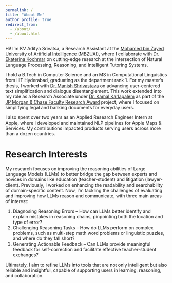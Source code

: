 ```yaml
---
permalink: /
title: "About Me"
author_profile: true
redirect_from: 
  - /about/
  - /about.html
---
```


Hi! I’m KV Aditya Srivatsa, a Research Assistant at the [Mohamed bin Zayed University of Artificial Intelligence (MBZUAI)](https://mbzuai.ac.ae/), where I collaborate with [Dr. Ekaterina Kochmar](https://ekochmar.github.io/about/) on cutting-edge research at the intersection of Natural Language Processing, Reasoning, and Intelligent Tutoring Systems.

I hold a B.Tech in Computer Science and an MS in Computational Linguistics from IIIT Hyderabad, graduating as the department rank 1. For my master’s thesis, I worked with [Dr. Manish Shrivastava](https://scholar.google.co.in/citations?user=sIvMnGQAAAAJ&hl=en) on advancing user-centered text simplification and dialogue disentanglement. This work extended into my role as a Research Associate under [Dr. Kamal Karlapalem](https://scholar.google.com/citations?user=KJR00_sAAAAJ&hl=en) as part of the [JP Morgan & Chase Faculty Research Award](https://www.jpmorgan.com/technology/artificial-intelligence/research-awards/faculty-research-awards-2021) project, where I focused on simplifying legal and banking documents for everyday users.

I also spent over two years as an Applied Research Engineer Intern at Apple, where I developed and maintained NLP pipelines for Apple Maps & Services. My contributions impacted products serving users across more than a dozen countries.

Research Interests
======
My research focuses on improving the reasoning abilities of Large Language Models (LLMs) to better bridge the gap between experts and novices in domains like education (teacher-student) and litigation (lawyer-client). Previously, I worked on enhancing the readability and searchability of domain-specific content. Now, I’m tackling the challenges of evaluating and improving how LLMs reason and communicate, with three main areas of interest:

  1. Diagnosing Reasoning Errors – How can LLMs better identify and explain mistakes in reasoning chains, pinpointing both the location and type of error?
  1. Challenging Reasoning Tasks – How do LLMs perform on complex problems, such as multi-step math word problems or linguistic puzzles, and where do they fall short?
  1. Generating Actionable Feedback – Can LLMs provide meaningful feedback for self-correction and facilitate effective teacher-student exchanges?

Ultimately, I aim to refine LLMs into tools that are not only intelligent but also reliable and insightful, capable of supporting users in learning, reasoning, and collaboration.

<!-- 
======
1. Register a GitHub account if you don't have one and confirm your e-mail (required!)
1. Fork [this template](https://github.com/academicpages/academicpages.github.io) by clicking the "Use this template" button in the top right. 
1. Go to the repository's settings (rightmost item in the tabs that start with "Code", should be below "Unwatch"). Rename the repository "[your GitHub username].github.io", which will also be your website's URL.
1. Set site-wide configuration and create content & metadata (see below -- also see [this set of diffs](http://archive.is/3TPas) showing what files were changed to set up [an example site](https://getorg-testacct.github.io) for a user with the username "getorg-testacct")
1. Upload any files (like PDFs, .zip files, etc.) to the files/ directory. They will appear at https://[your GitHub username].github.io/files/example.pdf.  
1. Check status by going to the repository settings, in the "GitHub pages" section

Site-wide configuration
------
The main configuration file for the site is in the base directory in [_config.yml](https://github.com/academicpages/academicpages.github.io/blob/master/_config.yml), which defines the content in the sidebars and other site-wide features. You will need to replace the default variables with ones about yourself and your site's github repository. The configuration file for the top menu is in [_data/navigation.yml](https://github.com/academicpages/academicpages.github.io/blob/master/_data/navigation.yml). For example, if you don't have a portfolio or blog posts, you can remove those items from that navigation.yml file to remove them from the header. 

Create content & metadata
------
For site content, there is one markdown file for each type of content, which are stored in directories like _publications, _talks, _posts, _teaching, or _pages. For example, each talk is a markdown file in the [_talks directory](https://github.com/academicpages/academicpages.github.io/tree/master/_talks). At the top of each markdown file is structured data in YAML about the talk, which the theme will parse to do lots of cool stuff. The same structured data about a talk is used to generate the list of talks on the [Talks page](https://academicpages.github.io/talks), each [individual page](https://academicpages.github.io/talks/2012-03-01-talk-1) for specific talks, the talks section for the [CV page](https://academicpages.github.io/cv), and the [map of places you've given a talk](https://academicpages.github.io/talkmap.html) (if you run this [python file](https://github.com/academicpages/academicpages.github.io/blob/master/talkmap.py) or [Jupyter notebook](https://github.com/academicpages/academicpages.github.io/blob/master/talkmap.ipynb), which creates the HTML for the map based on the contents of the _talks directory).

**Markdown generator**

The repository includes [a set of Jupyter notebooks](https://github.com/academicpages/academicpages.github.io/tree/master/markdown_generator
) that converts a CSV containing structured data about talks or presentations into individual markdown files that will be properly formatted for the Academic Pages template. The sample CSVs in that directory are the ones I used to create my own personal website at stuartgeiger.com. My usual workflow is that I keep a spreadsheet of my publications and talks, then run the code in these notebooks to generate the markdown files, then commit and push them to the GitHub repository.

How to edit your site's GitHub repository
------
Many people use a git client to create files on their local computer and then push them to GitHub's servers. If you are not familiar with git, you can directly edit these configuration and markdown files directly in the github.com interface. Navigate to a file (like [this one](https://github.com/academicpages/academicpages.github.io/blob/master/_talks/2012-03-01-talk-1.md) and click the pencil icon in the top right of the content preview (to the right of the "Raw | Blame | History" buttons). You can delete a file by clicking the trashcan icon to the right of the pencil icon. You can also create new files or upload files by navigating to a directory and clicking the "Create new file" or "Upload files" buttons. 

Example: editing a markdown file for a talk
![Editing a markdown file for a talk](/images/editing-talk.png)

For more info
------
More info about configuring Academic Pages can be found in [the guide](https://academicpages.github.io/markdown/), the [growing wiki](https://github.com/academicpages/academicpages.github.io/wiki), and you can always [ask a question on GitHub](https://github.com/academicpages/academicpages.github.io/discussions). The [guides for the Minimal Mistakes theme](https://mmistakes.github.io/minimal-mistakes/docs/configuration/) (which this theme was forked from) might also be helpful. -->
